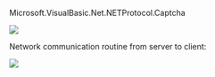 Microsoft.VisualBasic.Net.NETProtocol.Captcha

![](https://raw.githubusercontent.com/amethyst-asuka/VisualBasic_AppFramework/master/Microsoft.VisualBasic.NETProtocol/captcha.png)

Network communication routine from server to client:

![](https://raw.githubusercontent.com/amethyst-asuka/VisualBasic_AppFramework/master/Microsoft.VisualBasic.NETProtocol/protocol.png)
